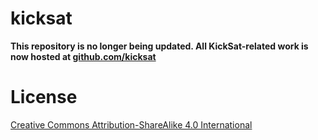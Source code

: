 kicksat
=======

**This repository is no longer being updated. All KickSat-related work is now hosted at [github.com/kicksat](https://github.com/kicksat)**

# License

[Creative Commons Attribution-ShareAlike 4.0 International](https://creativecommons.org/licenses/by-sa/4.0/)
